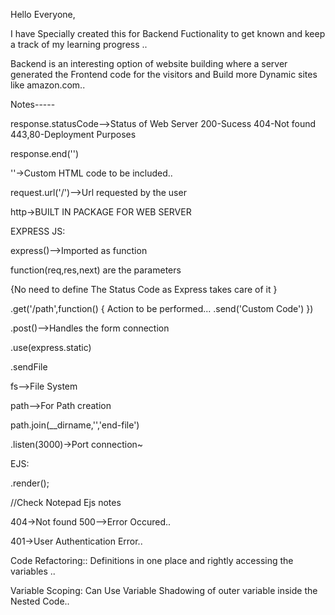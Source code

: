 Hello Everyone,

I have Specially created this for Backend 
Fuctionality to get known and keep a track of my learning progress ..

Backend is an interesting option of website building where 
a server generated the Frontend code for the visitors and 
Build more Dynamic sites like amazon.com..

Notes-----

response.statusCode-->Status of Web Server 200-Sucess 404-Not found
443,80-Deployment Purposes

response.end('')

''->Custom HTML code to be included..

request.url('/')-->Url requested by the user

http->BUILT IN PACKAGE FOR WEB SERVER


EXPRESS JS:

express()-->Imported as function

function(req,res,next) are the parameters

{No need to define The Status Code as Express takes care of it }

.get('/path',function()
{
    Action to be performed...
    .send('Custom Code')
})

.post()-->Handles the form connection

.use(express.static)

.sendFile

fs-->File System

path-->For Path creation

path.join(__dirname,'','end-file')

.listen(3000)->Port connection~

EJS:

.render();

//Check Notepad Ejs notes


404->Not found 500-->Error Occured..

401->User Authentication Error..

Code Refactoring::
Definitions in one place and rightly accessing the variables ..

Variable Scoping:
Can Use Variable Shadowing of outer variable inside the Nested Code..
